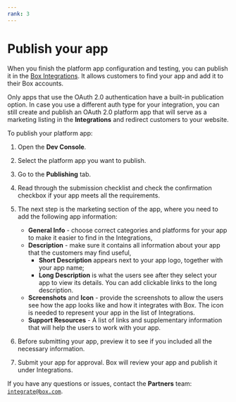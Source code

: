 ```yaml
---
rank: 3
---
```


# Publish your app

When you finish the platform app configuration and testing, you can publish
it in the [Box Integrations][integrations]. It allows customers to find
your app and add it to their Box accounts.

<Message type='warning'>

Only apps that use the OAuth 2.0 authentication have a built-in publication option. In case you use a different auth type for your integration, you can still create and publish an OAuth 2.0 platform app that will serve as a marketing listing in the **Integrations** and redirect customers to your website.

</Message>

To publish your platform app:

1. Open the **Dev Console**.
2. Select the platform app you want to publish.
3. Go to the **Publishing** tab.
4. Read through the submission checklist and check the confirmation checkbox if your app meets all the requirements.
5. The next step is the marketing section of the app, where you need to add the following app information:

    - **General Info** - choose correct categories and platforms for your app to make it easier to find in the Integrations,
    - **Description** - make sure it contains all information about your app that the customers may find useful,
        - **Short Description** appears next to your app logo, together with your app name;
        - **Long Description** is what the users see after they select your app to view its details. You can add clickable links to the long description.
    - **Screenshots** and **Icon** - provide the screenshots to allow the users see how the app looks like and how it integrates with Box. The icon is needed to represent your app in the list of Integrations.
    - **Support Resources** - A list of links and supplementary information that will help the users to work with your app.

6. Before submitting your app, preview it to see if you included all the necessary information.
7. Submit your app for approval. Box will review your app and publish it under Integrations.

If you have any questions or issues, contact the **Partners** team:
[`integrate@box.com`][email].

[integrations]: https://cloud.app.box.com/integrations
[email]: mailto:integrate@box.com